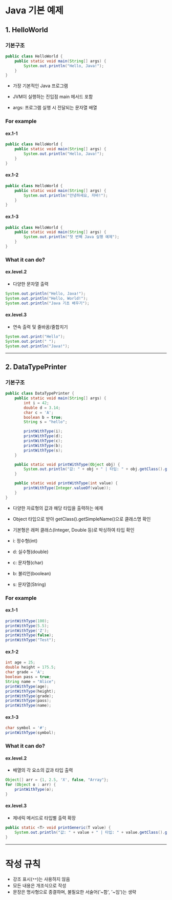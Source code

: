 # Java 기본 예제

## 1. HelloWorld

### 기본구조
```java
public class HelloWorld {
    public static void main(String[] args) {
        System.out.println("Hello, Java!");
    }
}
```

- 가장 기본적인 Java 프로그램
- JVM이 실행하는 진입점 main 메서드 포함

- args: 프로그램 실행 시 전달되는 문자열 배열

### For example
#### ex.1-1
```java
public class HelloWorld {
    public static void main(String[] args) {
        System.out.println("Hello, Java!");
    }
}
```
#### ex.1-2
```java
public class HelloWorld {
    public static void main(String[] args) {
        System.out.println("안녕하세요, 자바!");
    }
}
```
#### ex.1-3
```java
public class HelloWorld {
    public static void main(String[] args) {
        System.out.println("첫 번째 Java 실행 예제");
    }
}
```

### What it can do?
#### ex.level.2
- 다양한 문자열 출력
```java
System.out.println("Hello, Java!");
System.out.println("Hello, World!");
System.out.println("Java 기초 배우기");
```
#### ex.level.3
- 연속 출력 및 줄바꿈/줄합치기
```java
System.out.print("Hello");
System.out.print(" ");
System.out.println("Java!");
```

---

## 2. DataTypePrinter

### 기본구조
```java
public class DataTypePrinter {
    public static void main(String[] args) {
        int i = 42;
        double d = 3.14;
        char c = 'A';
        boolean b = true;
        String s = "hello";

        printWithType(i);
        printWithType(d);
        printWithType(c);
        printWithType(b);
        printWithType(s);
    }

    public static void printWithType(Object obj) {
        System.out.println("값: " + obj + " | 타입: " + obj.getClass().getSimpleName());
    }

    public static void printWithType(int value) {
        printWithType(Integer.valueOf(value));
    }
}
```

- 다양한 자료형의 값과 해당 타입을 출력하는 예제
- Object 타입으로 받아 getClass().getSimpleName()으로 클래스명 확인
- 기본형은 래퍼 클래스(Integer, Double 등)로 박싱하여 타입 확인

- i: 정수형(int)
- d: 실수형(double)
- c: 문자형(char)
- b: 불리언(boolean)
- s: 문자열(String)

### For example
#### ex.1-1
```java
printWithType(100);
printWithType(5.5);
printWithType('Z');
printWithType(false);
printWithType("Test");
```
#### ex.1-2
```java
int age = 25;
double height = 175.5;
char grade = 'A';
boolean pass = true;
String name = "Alice";
printWithType(age);
printWithType(height);
printWithType(grade);
printWithType(pass);
printWithType(name);
```
#### ex.1-3
```java
char symbol = '#';
printWithType(symbol);
```

### What it can do?
#### ex.level.2
- 배열의 각 요소의 값과 타입 출력
```java
Object[] arr = {1, 2.5, 'X', false, "Array"};
for (Object o : arr) {
    printWithType(o);
}
```
#### ex.level.3
- 제네릭 메서드로 타입별 출력 확장
```java
public static <T> void printGeneric(T value) {
    System.out.println("값: " + value + " | 타입: " + value.getClass().getSimpleName());
}
```

---

# 작성 규칙
- 강조 표시(`**`)는 사용하지 않음
- 모든 내용은 개조식으로 작성
- 문장은 명사형으로 종결하며, 불필요한 서술어('~함', '~임')는 생략
